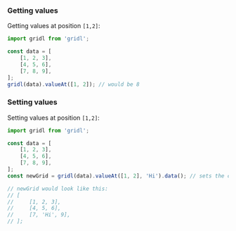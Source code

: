 ### <a name="get"></a>Getting values

Getting values at position `[1,2]`:

```javascript
import gridl from 'gridl';

const data = [
    [1, 2, 3],
    [4, 5, 6],
    [7, 8, 9],
];
gridl(data).valueAt([1, 2]); // would be 8
```

### <a name="set"></a>Setting values

Setting values at position `[1,2]`:

```javascript
import gridl from 'gridl';

const data = [
    [1, 2, 3],
    [4, 5, 6],
    [7, 8, 9],
];
const newGrid = gridl(data).valueAt([1, 2], 'Hi').data(); // sets the content of the cell at [1,2] to 'Hi'

// newGrid would look like this:
// [
//     [1, 2, 3],
//     [4, 5, 6],
//     [7, 'Hi', 9],
// ];
```
